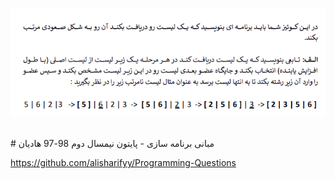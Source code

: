 
 ![description](img/4.png)

<br>
# مبانی برنامه سازی - پایتون
نیمسال دوم 98-97
هادیان


https://github.com/alisharifyy/Programming-Questions